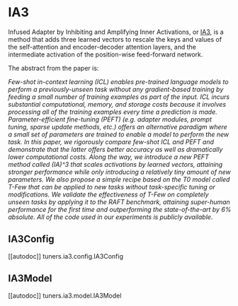 <!--Copyright 2023 The HuggingFace Team. All rights reserved.

Licensed under the Apache License, Version 2.0 (the "License"); you may not use this file except in compliance with
the License. You may obtain a copy of the License at

http://www.apache.org/licenses/LICENSE-2.0

Unless required by applicable law or agreed to in writing, software distributed under the License is distributed on
an "AS IS" BASIS, WITHOUT WARRANTIES OR CONDITIONS OF ANY KIND, either express or implied. See the License for the
specific language governing permissions and limitations under the License.

⚠️ Note that this file is in Markdown but contain specific syntax for our doc-builder (similar to MDX) that may not be
rendered properly in your Markdown viewer.

-->

# IA3

Infused Adapter by Inhibiting and Amplifying Inner Activations, or [IA3](https://hf.co/papers/2205.05638), is a method that adds three learned vectors to rescale the keys and values of the self-attention and encoder-decoder attention layers, and the intermediate activation of the position-wise feed-forward network.

The abstract from the paper is:

*Few-shot in-context learning (ICL) enables pre-trained language models to perform a previously-unseen task without any gradient-based training by feeding a small number of training examples as part of the input. ICL incurs substantial computational, memory, and storage costs because it involves processing all of the training examples every time a prediction is made. Parameter-efficient fine-tuning (PEFT) (e.g. adapter modules, prompt tuning, sparse update methods, etc.) offers an alternative paradigm where a small set of parameters are trained to enable a model to perform the new task. In this paper, we rigorously compare few-shot ICL and PEFT and demonstrate that the latter offers better accuracy as well as dramatically lower computational costs. Along the way, we introduce a new PEFT method called (IA)^3 that scales activations by learned vectors, attaining stronger performance while only introducing a relatively tiny amount of new parameters. We also propose a simple recipe based on the T0 model called T-Few that can be applied to new tasks without task-specific tuning or modifications. We validate the effectiveness of T-Few on completely unseen tasks by applying it to the RAFT benchmark, attaining super-human performance for the first time and outperforming the state-of-the-art by 6% absolute. All of the code used in our experiments is publicly available*.

## IA3Config

[[autodoc]] tuners.ia3.config.IA3Config

## IA3Model

[[autodoc]] tuners.ia3.model.IA3Model